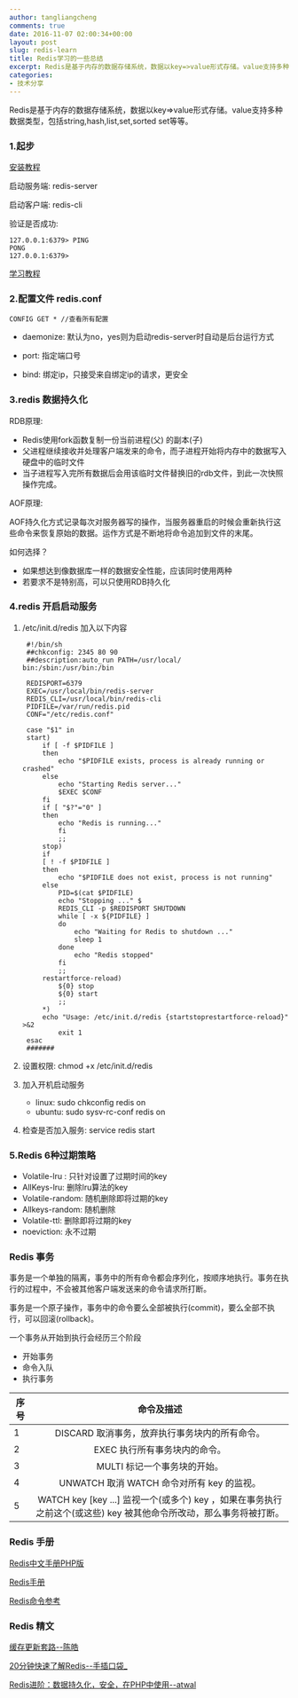 ```yaml
---
author: tangliangcheng
comments: true
date: 2016-11-07 02:00:34+00:00
layout: post
slug: redis-learn
title: Redis学习的一些总结
excerpt: Redis是基于内存的数据存储系统，数据以key=>value形式存储。value支持多种数据类型，包括string,hash,list,set,sorted set等等。
categories:
- 技术分享
---
```


Redis是基于内存的数据存储系统，数据以key=>value形式存储。value支持多种数据类型，包括string,hash,list,set,sorted set等等。

### 1.起步

[安装教程](http://www.redis.net.cn/tutorial/3503.html)

启动服务端: redis-server

启动客户端: redis-cli

验证是否成功:

	127.0.0.1:6379> PING
	PONG
	127.0.0.1:6379>
	
[学习教程](http://www.redis.net.cn/tutorial/3501.html)

### 2.配置文件  redis.conf

	CONFIG GET * //查看所有配置
	
* daemonize: 默认为no，yes则为启动redis-server时自动是后台运行方式

* port: 指定端口号

* bind: 绑定ip，只接受来自绑定ip的请求，更安全 

### 3.redis 数据持久化

RDB原理:

* Redis使用fork函数复制一份当前进程(父) 的副本(子)
* 父进程继续接收并处理客户端发来的命令，而子进程开始将内存中的数据写入硬盘中的临时文件
* 当子进程写入完所有数据后会用该临时文件替换旧的rdb文件，到此一次快照操作完成。

AOF原理:

AOF持久化方式记录每次对服务器写的操作，当服务器重启的时候会重新执行这些命令来恢复原始的数据。运作方式是不断地将命令追加到文件的末尾。

如何选择？

* 如果想达到像数据库一样的数据安全性能，应该同时使用两种
* 若要求不是特别高，可以只使用RDB持久化

### 4.redis 开启启动服务

1. /etc/init.d/redis 加入以下内容

		#!/bin/sh 
		##chkconfig: 2345 80 90 
		##description:auto_run PATH=/usr/local/		bin:/sbin:/usr/bin:/bin 

		REDISPORT=6379 
		EXEC=/usr/local/bin/redis-server 
		REDIS_CLI=/usr/local/bin/redis-cli 
		PIDFILE=/var/run/redis.pid 
		CONF="/etc/redis.conf" 
		
		case "$1" in 
		start)
			if [ -f $PIDFILE ] 
			then 
				echo "$PIDFILE exists, process is already running or 			crashed" 
			else 
				echo "Starting Redis server..." 
				$EXEC $CONF 
			fi 
			if [ "$?"="0" ] 
			then 
				echo "Redis is running..." 
				fi 
				;; 
			stop) 
			if 
			[ ! -f $PIDFILE ] 
			then 
				echo "$PIDFILE does not exist, process is not running" 
			else 
				PID=$(cat $PIDFILE) 
				echo "Stopping ..." $
				REDIS_CLI -p $REDISPORT SHUTDOWN 
				while [ -x ${PIDFILE} ] 
				do 
					echo "Waiting for Redis to shutdown ..." 
					sleep 1 
				done 
					echo "Redis stopped" 
				fi 
				;; 
			restartforce-reload) 
				${0} stop 
				${0} start 
				;; 
			*) 
			echo "Usage: /etc/init.d/redis {startstoprestartforce-reload}" >&2 
				exit 1 
		esac 
		#######

2. 设置权限: chmod +x /etc/init.d/redis
3. 加入开机启动服务

	* linux: sudo chkconfig redis on
	* ubuntu: sudo sysv-rc-conf redis on
	
4. 检查是否加入服务: service redis start

### 5.Redis 6种过期策略

* Volatile-lru : 只针对设置了过期时间的key
* AllKeys-lru: 删除lru算法的key
* Volatile-random: 随机删除即将过期的key
* Allkeys-random: 随机删除
* Volatile-ttl: 删除即将过期的key
* noeviction: 永不过期

### Redis 事务

事务是一个单独的隔离，事务中的所有命令都会序列化，按顺序地执行。事务在执行的过程中，不会被其他客户端发送来的命令请求所打断。

事务是一个原子操作，事务中的命令要么全部被执行(commit)，要么全部不执行，可以回滚(rollback)。

一个事务从开始到执行会经历三个阶段

* 开始事务
* 命令入队
* 执行事务


|   序号    | 命令及描述 	  |
|   -----  |:------: |
|1|DISCARD 取消事务，放弃执行事务块内的所有命令。|
|2|	EXEC 执行所有事务块内的命令。|
|3|	MULTI 标记一个事务块的开始。|
|4|UNWATCH 取消 WATCH 命令对所有 key 的监视。|
|5|WATCH key [key ...] 监视一个(或多个) key ，如果在事务执行之前这个(或这些) key 被其他命令所改动，那么事务将被打断。|


### Redis 手册

[Redis中文手册PHP版](http://www.cnblogs.com/ikodota/archive/2012/03/05/php_redis_cn.html)

[Redis手册](http://www.redis.net.cn/order/)

[Redis命令参考](http://doc.redisfans.com/)

### Redis 精文

[缓存更新套路--陈皓](http://coolshell.cn/articles/17416.html)

[20分钟快速了解Redis--手插口袋_](http://www.imooc.com/article/3585)

[Redis进阶：数据持久化，安全，在PHP中使用--atwal](http://www.imooc.com/article/11205)


